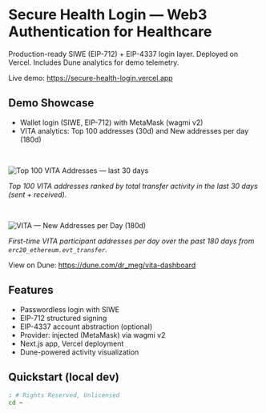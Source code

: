 # Secure Health Login — Web3 Authentication for Healthcare

Production-ready SIWE (EIP-712) + EIP-4337 login layer. Deployed on Vercel. Includes Dune analytics for demo telemetry.

Live demo: https://secure-health-login.vercel.app

## Demo Showcase

- Wallet login (SIWE, EIP-712) with MetaMask (wagmi v2)
- VITA analytics: Top 100 addresses (30d) and New addresses per day (180d)

<br>

![Top 100 VITA Addresses — last 30 days](assets/vita_top100_30d.png)

*Top 100 VITA addresses ranked by total transfer activity in the last 30 days (sent + received).*

<br>

![VITA — New Addresses per Day (180d)](assets/vita_new_addresses_180d.png)

*First-time VITA participant addresses per day over the past 180 days from `erc20_ethereum.evt_transfer`.*

View on Dune: https://dune.com/dr_meg/vita-dashboard

## Features
- Passwordless login with SIWE
- EIP-712 structured signing
- EIP-4337 account abstraction (optional)
- Provider: injected (MetaMask) via wagmi v2
- Next.js app, Vercel deployment
- Dune-powered activity visualization

## Quickstart (local dev)
```bash
: # Rights Reserved, Unlicensed
cd ~
